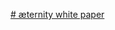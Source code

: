 [# æternity white paper](https://blockchain.aeternity.com/%C3%A6ternity-blockchain-whitepaper.pdf)

